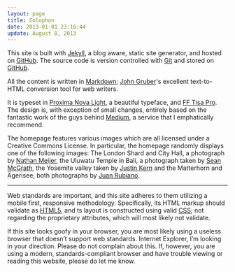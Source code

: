 ```yaml
---
layout: page
title: Colophon
date: 2013-01-01 23:16:44
update: August 8, 2013
---
```


This site is built with [Jekyll], a blog aware, static site generator, and hosted on [GitHub]. The source code is version controlled with [Git] and stored on [GitHub].

All the content is written in [Markdown]; [John Gruber]'s excellent text-to-HTML conversion tool for web writers.

It is typeset in [Proxima Nova Light], a beautiful typeface, and [FF Tisa Pro]. The design is, with exception of small changes, entirely based on the fantastic work of the guys behind [Medium], a service that I emphatically recommend.

The homepage features various images which are all licensed under a Creative Commons License. In particular, the homepage randomly displays one of the following images: The London Shard and City Hall, a photograph by [Nathan Meijer], the Uluwatu Temple in Bali, a photograph taken by [Sean McGrath], the Yosemite valley taken by [Justin Kern] and the Matterhorn and Ägerisee, both photographs by [Juan Rubiano].

<hr>

Web standards are important, and this site adheres to them utilizing a mobile first, responsive methodology. Specifically, its HTML markup should validate as [HTML5], and ts layout is constructed using valid [CSS]; not regarding the proprietary attributes, which will most likely not validate.

If this site looks goofy in your browser, you are most likely using a useless browser that doesn’t support web standards. Internet Explorer, I’m looking in your direction. Please do not complain about this. If, however, you are using a modern, standards-compliant browser and have trouble viewing or reading this website, please do let me know.

[GitHub]: http://pages.github.com
[Jekyll]: https://github.com/mojombo/jekyll
[Proxima Nova Light]: https://typekit.com/fonts/proxima-nova
[Git]: http://git-scm.com
[GitHub]: https://github.com/wiaderny/wiaderny.github.com "Peak about"
[Markdown]: http://daringfireball.net/projects/markdown/
[John Gruber]: http://daringfireball.net/
[FF Tisa Pro]: https://typekit.com/fonts/ff-tisa-web-pro
[HTML5]: http://www.whatwg.org/specs/web-apps/current-work/
[CSS]: http://jigsaw.w3.org/css-validator/validator?uri=http://wiaderny.org/assets/css/style.css
[Nathan Meijer]: http://www.flickr.com/photos/61295396@N08
[Sean McGrath]: http://www.flickr.com/photos/52798669@N00
[Juan Rubiano]: http://www.flickr.com/photos/32126508@N00
[Medium]: http://www.medium.com
[Justin Kern]: http://www.flickr.com/photos/justinwkern/